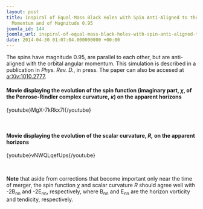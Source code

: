 ```yaml
---
layout: post
title: Inspiral of Equal-Mass Black Holes with Spin Anti-Aligned to the Orbital Angular
  Momentum and of Magnitude 0.95
joomla_id: 144
joomla_url: inspiral-of-equal-mass-black-holes-with-spin-anti-aligned-to-the-orbital-angular-momentum-and-of-magnitude-0-95
date: 2014-04-30 01:07:04.000000000 +00:00
---
```

<p>The spins have magnitude 0.95, are parallel to each other, but are anti-aligned with the orbital angular momentum. This simulation is described in a publication in <i>Phys. Rev. D.</i>, in press. The paper can also be accesed at <a href="http://arxiv.org/abs/1010.2777" target="_blank">arXiv:1010.2777</a>.</p>
<h4>Movie displaying the evolution of the spin function (imaginary part, <i>χ</i>, of the Penrose-Rindler complex curvature,<i> κ</i>) on the apparent horizons</h4>
<p>{youtube}MgX-7kRkx7I{/youtube}</p>
<p>&nbsp;</p>
<h4>Movie displaying the evolution of the scalar curvature, <i>R,</i> on the apparent horizons</h4>
<p>{youtube}vNWQLqefUps{/youtube}</p>
<p>&nbsp;</p>
<p><b>Note</b> that aside from corrections that become important only near the time of merger, the spin function <i>χ</i> and scalar curvature <i>R</i> should agree well with -2B<sub>nn</sub> and -2E<sub>nn</sub>, respectively, where B<sub>nn</sub> and E<sub>nn</sub> are the horizon vorticity and tendicity, respectively.</p>

